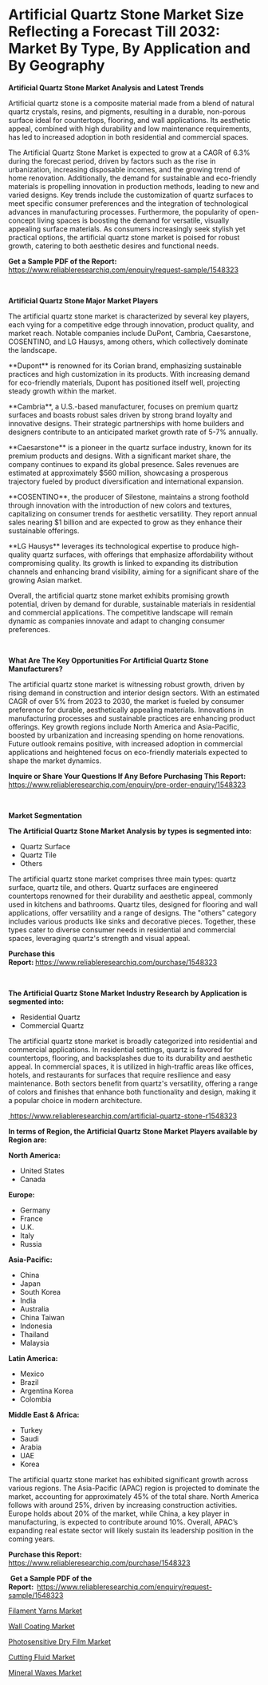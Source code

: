 <p><h1>Artificial Quartz Stone Market Size Reflecting a Forecast Till 2032: Market By Type, By Application and By Geography</h1></p><p><strong>Artificial Quartz Stone Market Analysis and Latest Trends</strong></p>
<p><p>Artificial quartz stone is a composite material made from a blend of natural quartz crystals, resins, and pigments, resulting in a durable, non-porous surface ideal for countertops, flooring, and wall applications. Its aesthetic appeal, combined with high durability and low maintenance requirements, has led to increased adoption in both residential and commercial spaces.</p><p>The Artificial Quartz Stone Market is expected to grow at a CAGR of 6.3% during the forecast period, driven by factors such as the rise in urbanization, increasing disposable incomes, and the growing trend of home renovation. Additionally, the demand for sustainable and eco-friendly materials is propelling innovation in production methods, leading to new and varied designs. Key trends include the customization of quartz surfaces to meet specific consumer preferences and the integration of technological advances in manufacturing processes. Furthermore, the popularity of open-concept living spaces is boosting the demand for versatile, visually appealing surface materials. As consumers increasingly seek stylish yet practical options, the artificial quartz stone market is poised for robust growth, catering to both aesthetic desires and functional needs.</p></p>
<p><strong>Get a Sample PDF of the Report:&nbsp;</strong> <a href="https://www.reliableresearchiq.com/enquiry/request-sample/1548323?utm_campaign=973&utm_medium=2&utm_source=Github&utm_content=ia&utm_term=01042025&utm_id=artificial-quartz-stone">https://www.reliableresearchiq.com/enquiry/request-sample/1548323</a></p>
<p>&nbsp;</p>
<p><strong>Artificial Quartz Stone Major Market Players</strong></p>
<p><p>The artificial quartz stone market is characterized by several key players, each vying for a competitive edge through innovation, product quality, and market reach. Notable companies include DuPont, Cambria, Caesarstone, COSENTINO, and LG Hausys, among others, which collectively dominate the landscape.</p><p>**Dupont** is renowned for its Corian brand, emphasizing sustainable practices and high customization in its products. With increasing demand for eco-friendly materials, Dupont has positioned itself well, projecting steady growth within the market.</p><p>**Cambria**, a U.S.-based manufacturer, focuses on premium quartz surfaces and boasts robust sales driven by strong brand loyalty and innovative designs. Their strategic partnerships with home builders and designers contribute to an anticipated market growth rate of 5-7% annually.</p><p>**Caesarstone** is a pioneer in the quartz surface industry, known for its premium products and designs. With a significant market share, the company continues to expand its global presence. Sales revenues are estimated at approximately $560 million, showcasing a prosperous trajectory fueled by product diversification and international expansion.</p><p>**COSENTINO**, the producer of Silestone, maintains a strong foothold through innovation with the introduction of new colors and textures, capitalizing on consumer trends for aesthetic versatility. They report annual sales nearing $1 billion and are expected to grow as they enhance their sustainable offerings.</p><p>**LG Hausys** leverages its technological expertise to produce high-quality quartz surfaces, with offerings that emphasize affordability without compromising quality. Its growth is linked to expanding its distribution channels and enhancing brand visibility, aiming for a significant share of the growing Asian market.</p><p>Overall, the artificial quartz stone market exhibits promising growth potential, driven by demand for durable, sustainable materials in residential and commercial applications. The competitive landscape will remain dynamic as companies innovate and adapt to changing consumer preferences.</p></p>
<p>&nbsp;</p>
<p><strong>What Are The Key Opportunities For Artificial Quartz Stone Manufacturers?</strong></p>
<p><p>The artificial quartz stone market is witnessing robust growth, driven by rising demand in construction and interior design sectors. With an estimated CAGR of over 5% from 2023 to 2030, the market is fueled by consumer preference for durable, aesthetically appealing materials. Innovations in manufacturing processes and sustainable practices are enhancing product offerings. Key growth regions include North America and Asia-Pacific, boosted by urbanization and increasing spending on home renovations. Future outlook remains positive, with increased adoption in commercial applications and heightened focus on eco-friendly materials expected to shape the market dynamics.</p></p>
<p><strong>Inquire or Share Your Questions If Any Before Purchasing This Report:</strong> <a href="https://www.reliableresearchiq.com/enquiry/pre-order-enquiry/1548323?utm_campaign=973&utm_medium=2&utm_source=Github&utm_content=ia&utm_term=01042025&utm_id=artificial-quartz-stone">https://www.reliableresearchiq.com/enquiry/pre-order-enquiry/1548323</a></p>
<p>&nbsp;</p>
<p><strong>Market Segmentation</strong></p>
<p><strong>The Artificial Quartz Stone Market Analysis by types is segmented into:</strong></p>
<p><ul><li>Quartz Surface</li><li>Quartz Tile</li><li>Others</li></ul></p>
<p><p>The artificial quartz stone market comprises three main types: quartz surface, quartz tile, and others. Quartz surfaces are engineered countertops renowned for their durability and aesthetic appeal, commonly used in kitchens and bathrooms. Quartz tiles, designed for flooring and wall applications, offer versatility and a range of designs. The "others" category includes various products like sinks and decorative pieces. Together, these types cater to diverse consumer needs in residential and commercial spaces, leveraging quartz's strength and visual appeal.</p></p>
<p><strong>Purchase this Report:&nbsp;</strong><a href="https://www.reliableresearchiq.com/purchase/1548323?utm_campaign=973&utm_medium=2&utm_source=Github&utm_content=ia&utm_term=01042025&utm_id=artificial-quartz-stone">https://www.reliableresearchiq.com/purchase/1548323</a></p>
<p>&nbsp;</p>
<p><strong>The Artificial Quartz Stone Market Industry Research by Application is segmented into:</strong></p>
<p><ul><li>Residential Quartz</li><li>Commercial Quartz</li></ul></p>
<p><p>The artificial quartz stone market is broadly categorized into residential and commercial applications. In residential settings, quartz is favored for countertops, flooring, and backsplashes due to its durability and aesthetic appeal. In commercial spaces, it is utilized in high-traffic areas like offices, hotels, and restaurants for surfaces that require resilience and easy maintenance. Both sectors benefit from quartz's versatility, offering a range of colors and finishes that enhance both functionality and design, making it a popular choice in modern architecture.</p></p>
<p><a href="https://www.reliableresearchiq.com/artificial-quartz-stone-r1548323?utm_campaign=973&utm_medium=2&utm_source=Github&utm_content=ia&utm_term=01042025&utm_id=artificial-quartz-stone">&nbsp;https://www.reliableresearchiq.com/artificial-quartz-stone-r1548323</a></p>
<p><strong>In terms of Region, the Artificial Quartz Stone Market Players available by Region are:</strong></p>
<p>
    <p> <strong> North America: </strong>
        <ul>
            <li>United States</li>
            <li>Canada</li>
        </ul>
        </p> 
    <p> <strong> Europe: </strong>
        <ul>
            <li>Germany</li>
            <li>France</li>
            <li>U.K.</li>
            <li>Italy</li>
            <li>Russia</li>
        </ul>
        </p> 
    <p> <strong> Asia-Pacific: </strong>
        <ul>
            <li>China</li>
            <li>Japan</li>
            <li>South Korea</li>
            <li>India</li>
            <li>Australia</li>
            <li>China Taiwan</li>
            <li>Indonesia</li>
            <li>Thailand</li>
            <li>Malaysia</li>
        </ul>
        </p> 
    <p> <strong> Latin America: </strong>
        <ul>
            <li>Mexico</li>
            <li>Brazil</li>
            <li>Argentina Korea</li>
            <li>Colombia</li>
        </ul>
        </p> 
    <p> <strong> Middle East & Africa: </strong>
        <ul>
            <li>Turkey</li>
            <li>Saudi</li>
            <li>Arabia</li>
            <li>UAE</li>
            <li>Korea</li>
        </ul>
    </p>
    </p>
<p><p>The artificial quartz stone market has exhibited significant growth across various regions. The Asia-Pacific (APAC) region is projected to dominate the market, accounting for approximately 45% of the total share. North America follows with around 25%, driven by increasing construction activities. Europe holds about 20% of the market, while China, a key player in manufacturing, is expected to contribute around 10%. Overall, APAC’s expanding real estate sector will likely sustain its leadership position in the coming years.</p></p>
<p><strong>Purchase this Report: </strong><a href="https://www.reliableresearchiq.com/purchase/1548323?utm_campaign=973&utm_medium=2&utm_source=Github&utm_content=ia&utm_term=01042025&utm_id=artificial-quartz-stone">https://www.reliableresearchiq.com/purchase/1548323</a></p>
<p>&nbsp;<strong>Get a Sample PDF of the Report:&nbsp;&nbsp;</strong><a href="https://www.reliableresearchiq.com/enquiry/request-sample/1548323?utm_campaign=973&utm_medium=2&utm_source=Github&utm_content=ia&utm_term=01042025&utm_id=artificial-quartz-stone">https://www.reliableresearchiq.com/enquiry/request-sample/1548323</a></p>
<p><strong></strong></p>
<p><p><a href="https://github.com/ritooesiaba/Market-Research-Report-List-1/blob/main/filament-yarns-market.md?utm_campaign=973&utm_medium=2&utm_source=Github&utm_content=ia&utm_term=01042025&utm_id=artificial-quartz-stone">Filament Yarns Market</a></p><p><a href="https://github.com/aarajlyre/Market-Research-Report-List-1/blob/main/wall-coating-market.md?utm_campaign=973&utm_medium=2&utm_source=Github&utm_content=ia&utm_term=01042025&utm_id=artificial-quartz-stone">Wall Coating Market</a></p><p><a href="https://github.com/sawrovpipolo/Market-Research-Report-List-1/blob/main/photosensitive-dry-film-market.md?utm_campaign=973&utm_medium=2&utm_source=Github&utm_content=ia&utm_term=01042025&utm_id=artificial-quartz-stone">Photosensitive Dry Film Market</a></p><p><a href="https://github.com/palenjeppecd/Market-Research-Report-List-1/blob/main/cutting-fluid-market.md?utm_campaign=973&utm_medium=2&utm_source=Github&utm_content=ia&utm_term=01042025&utm_id=artificial-quartz-stone">Cutting Fluid Market</a></p><p><a href="https://github.com/raaschadonle/Market-Research-Report-List-1/blob/main/mineral-waxes-market.md?utm_campaign=973&utm_medium=2&utm_source=Github&utm_content=ia&utm_term=01042025&utm_id=artificial-quartz-stone">Mineral Waxes Market</a></p></p>